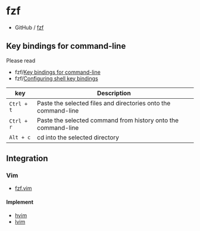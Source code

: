 
# fzf

* GitHub / [fzf](https://github.com/junegunn/fzf)

## Key bindings for command-line

Please read 

* fzf/[Key bindings for command-line](https://github.com/junegunn/fzf#key-bindings-for-command-line)
* fzf/[Configuring shell key bindings](https://github.com/junegunn/fzf/wiki/Configuring-shell-key-bindings)


| key | Description |
| --- | --- | 
| `Ctrl + t` | Paste the selected files and directories onto the command-line |
| `Ctrl + r` | Paste the selected command from history onto the command-line |
| `Alt + c` | cd into the selected directory |


## Integration

### Vim

* [fzf.vim](https://github.com/junegunn/fzf.vim)


#### Implement

* [hvim](https://github.com/samwhelp/tool-hvim)
* [lvim](https://github.com/samwhelp/tool-lvim)
